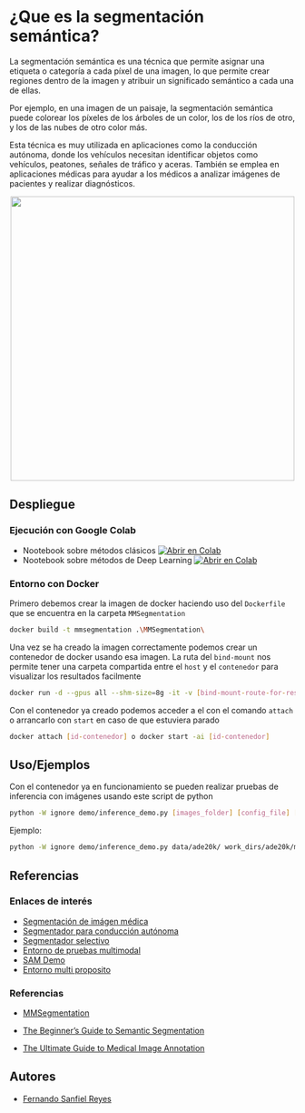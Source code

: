 # ¿Que es la segmentación semántica?

La segmentación semántica es una técnica que permite asignar una etiqueta o categoría a cada píxel de una imagen, lo que permite crear regiones dentro de la imagen y atribuir un significado semántico a cada una de ellas.

Por ejemplo, en una imagen de un paisaje, la segmentación semántica puede colorear los píxeles de los árboles de un color, los de los ríos de otro, y los de las nubes de otro color más.

Esta técnica es muy utilizada en aplicaciones como la conducción autónoma, donde los vehículos necesitan identificar objetos como vehículos, peatones, señales de tráfico y aceras.
También se emplea en aplicaciones médicas para ayudar a los médicos a analizar imágenes de pacientes y realizar diagnósticos.
<p align="center">
  <img src="https://1.bp.blogspot.com/-oSVo5zrtc_Y/Xxc5yMjPndI/AAAAAAAAGP8/yLbgy8VsfeoSY_5TTgJSjupW5QGRtjjewCLcBGAsYHQ/s1600/image2.gif" width="500">
</p>

## Despliegue

### Ejecución con Google Colab
- Nootebook sobre métodos clásicos [![Abrir en Colab](https://colab.research.google.com/assets/colab-badge.svg)](https://colab.research.google.com/github/reyesanfer/SemSeg_TestEnv/blob/main/tecnicas_clasicas/tecnicas_clasicas_segmentacion.ipynb)
- Nootebook sobre métodos de Deep Learning [![Abrir en Colab](https://colab.research.google.com/assets/colab-badge.svg)](https://colab.research.google.com/github/reyesanfer/SemSeg_TestEnv/blob/main/deep_learning/modelos_de_deep_learning.ipynb)

<h3>Entorno con Docker <img src="https://static-00.iconduck.com/assets.00/docker-icon-2048x2048-5mc7mvtn.png" style="width: 1em; height: 1em; vertical-align: middle;"></h3>

Primero debemos crear la imagen de docker haciendo uso del `Dockerfile` que se encuentra en la carpeta `MMSegmentation`
```bash
docker build -t mmsegmentation .\MMSegmentation\
```
Una vez se ha creado la imagen correctamente podemos crear un contenedor de docker usando esa imagen. La ruta del `bind-mount` nos permite tener una carpeta compartida entre el `host` y el `contenedor` para visualizar los resultados facilmente
```bash
docker run -d --gpus all --shm-size=8g -it -v [bind-mount-route-for-results]:/mmsegmentation/results --name [container-name] [image-name]
```
Con el contenedor ya creado podemos acceder a el con el comando `attach` o arrancarlo con `start` en caso de que estuviera parado
```bash
docker attach [id-contenedor] o docker start -ai [id-contenedor]
```
## Uso/Ejemplos

Con el contenedor ya en funcionamiento se pueden realizar pruebas de inferencia con imágenes usando este script de python
```bash
python -W ignore demo/inference_demo.py [images_folder] [config_file] [checkpoint] [out_folder_name] --with-labels [boolean_value]
```
Ejemplo:
```bash
python -W ignore demo/inference_demo.py data/ade20k/ work_dirs/ade20k/mask2former...py [checkpoint] [out_folder_name] --with-labels [boolean_value]
```


## Referencias

### Enlaces de interés

- [Segmentación de imágen médica](https://huggingface.co/spaces/kbressem/MRSegmentator)
- [Segmentador para conducción autónoma](https://huggingface.co/spaces/Rohit8y/Semantic-Segmentation)
- [Segmentador selectivo](https://huggingface.co/spaces/SkalskiP/florence-sam)
- [Entorno de pruebas multimodal](https://huggingface.co/spaces/shi-labs/OneFormer)
- [SAM Demo](https://segment-anything.com/demo)
- [Entorno multi proposito](https://huggingface.co/spaces/EPFL-VILAB/4M)

### Referencias

- [MMSegmentation](https://github.com/open-mmlab/mmsegmentation/tree/main)

- [The Beginner’s Guide to Semantic Segmentation](https://www.v7labs.com/blog/semantic-segmentation-guide)

- [The Ultimate Guide to Medical Image Annotation](https://www.v7labs.com/blog/medical-image-annotation-guide)
## Autores

- [Fernando Sanfiel Reyes](https://github.com/reyesanfer)

